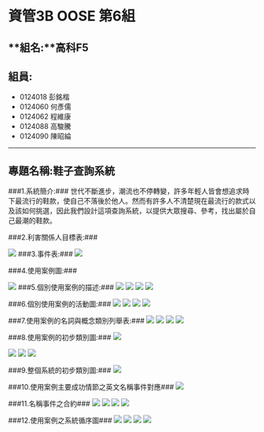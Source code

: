 # **資管3B OOSE 第6組** #
## **組名:**高科F5  ##
## **組員:** ##
- 0124018 彭銘楷
- 0124060 何彥儒
- 0124062 程維康
- 0124088 高駿騰
- 0124090 陳昭綸


----------

## **專題名稱:鞋子查詢系統** ##
###1.系統簡介:###
世代不斷進步，潮流也不停轉變，許多年輕人皆會想追求時下最流行的鞋款，使自己不落後於他人。然而有許多人不清楚現在最流行的款式以及該如何挑選，因此我們設計這項查詢系統，以提供大眾搜尋、參考，找出屬於自己最潮的鞋款。

###2.利害關係人目標表:###

<img src ="https://fbcdn-sphotos-c-a.akamaihd.net/hphotos-ak-xap1/v/t1.0-9/1555475_756012247804483_7605736975874332304_n.jpg?oh=fe8e71faa8d690389075a828b2aed66b&oe=54ABEE02&__gda__=1424016715_a28d9c43aca34491e3177cfc03cc1219"> 
###3.事件表:###

<img src ="https://fbcdn-sphotos-e-a.akamaihd.net/hphotos-ak-xpa1/v/t1.0-9/10616500_752746248131083_1328491538213149239_n.jpg?oh=cce0ef56f1c5dc98059e9a695515153e&oe=54F307E4&__gda__=1420668252_635734f5c6823a4dcda72f258f84d994">

###4.使用案例圖:###
 
<img src="https://scontent-b-nrt.xx.fbcdn.net/hphotos-xfp1/v/t1.0-9/10690008_756018567803851_7936111714840504083_n.jpg?oh=865d9956a3fa6de5be0e96d3524d1565&oe=54F42FAF">
###5.個別使用案例的描述:###
<img src="https://images.plurk.com/gy1X2Ggsfydiph2CvpJ75.jpg">
<img src="https://scontent-a-nrt.xx.fbcdn.net/hphotos-xap1/v/t1.0-9/p417x417/934849_756018041137237_2140537714019698923_n.jpg?oh=b4ae89f8e708ff42489d2e7d428af6b2&oe=54B5289E">
<img src="https://images.plurk.com/1SUSFjc4T8HbYyuZYMKB5.jpg">
<img src="https://fbcdn-sphotos-d-a.akamaihd.net/hphotos-ak-xap1/v/t1.0-9/10606570_756020101137031_3489557833989254652_n.jpg?oh=904de77a48e389ab9434fec2425ce039&oe=54E29CB0&__gda__=1424477292_686e8e5219daffef0f5ef407f3e315e4">

###6.個別使用案例的活動圖:###
<img src="https://scontent-b-nrt.xx.fbcdn.net/hphotos-xpa1/v/t1.0-9/934846_756023891136652_8953008924569793466_n.jpg?oh=6935c2853ca9e242735105083301a0cc&oe=54DDF6A6">
<img src="https://fbcdn-sphotos-c-a.akamaihd.net/hphotos-ak-xap1/v/t1.0-9/1477348_756024034469971_6769178200776226437_n.jpg?oh=f7abca2d4f992716194d6c328a04c77d&oe=54EA1D67&__gda__=1423907374_c28ea7bb72acbdcd389cc260309ac8ce">
<img src="https://scontent-b-nrt.xx.fbcdn.net/hphotos-xpf1/v/t1.0-9/604098_756024037803304_3708227237953984344_n.jpg?oh=713b95149ed02a0fdb1a8c4060dbb70c&oe=54E1B80B">
<img src="https://scontent-b-nrt.xx.fbcdn.net/hphotos-xpf1/v/t1.0-9/10348299_756024041136637_3430681442954178102_n.jpg?oh=f33fc0af619655ec1478cadb74821626&oe=54B10AD3">

###7.使用案例的名詞與概念類別列舉表:###
<img src="https://images.plurk.com/2yBqWosyCudUUoikCS8hfq.jpg">
<img src="https://images.plurk.com/2LU3oxA0FmGnrJRLjnlh3y.jpg">
<img src="https://images.plurk.com/4bnTkoVPAGSPo98yZXfPdH.jpg">
<img src="https://fbcdn-sphotos-d-a.akamaihd.net/hphotos-ak-xpf1/v/t1.0-9/10610782_756027454469629_1172906583327015640_n.jpg?oh=9f818cc9823643a474b312ed86c041be&oe=54E86269&__gda__=1425193731_6647953b20b68e9cbc97b153bab1e2b2">

###8.使用案例的初步類別圖:###
<img src="https://scontent-a-nrt.xx.fbcdn.net/hphotos-xpa1/v/t1.0-9/1376416_756030921135949_2446828580333657335_n.jpg?oh=ba69b8f8093b48ea33cd400814f0b8af&oe=54E870C7">

<img src="https://fbcdn-sphotos-f-a.akamaihd.net/hphotos-ak-xap1/v/t1.0-9/10290173_756030917802616_2371858157339357973_n.jpg?oh=0790280c9e4b12c5e8bc4e8cc34a13ef&oe=54E2F3DD&__gda__=1424365569_eee565b183b74e4c6e839ff7f05de996">

<img src="https://scontent-a-nrt.xx.fbcdn.net/hphotos-xfa1/v/t1.0-9/10698701_756030924469282_7923003858006423128_n.jpg?oh=fc911053e42084ce70b1aa43ff9c8aa2&oe=54B1EB9C">

<img src="https://images.plurk.com/3dJXtKfTHwlGAEdGCwEwSW.jpg">

###9.整個系統的初步類別圖:###
<img src="https://fbcdn-sphotos-c-a.akamaihd.net/hphotos-ak-xap1/v/t1.0-9/10480226_756032091135832_2204135835577199765_n.jpg?oh=36c3c871046165482160d94c9ed0c275&oe=54B3169C&__gda__=1424392256_fbc26c0bc621bda8ce8d4f38b87d9c3e">

###10.使用案例主要成功情節之英文名稱事件對應###
<img src="https://scontent-a.xx.fbcdn.net/hphotos-xfa1/v/t1.0-9/1780755_752614541477587_7056080323998511020_n.jpg?oh=a4149721fc4a91e496087b6becd074a6&oe=54AC0C80">

###11.名稱事件之合約###
<img src="https://scontent-a.xx.fbcdn.net/hphotos-xfa1/v/t1.0-9/10665670_752616111477430_2750718617748331681_n.jpg?oh=596b898bfbfad2eda8d4d37e6c48651c&oe=54AFF507">
<img src="https://fbcdn-sphotos-e-a.akamaihd.net/hphotos-ak-xap1/v/t1.0-9/10482390_752617668143941_1198998329537779866_n.jpg?oh=0ba1e222531ba01711772a9137955104&oe=54F0D33F&__gda__=1424728035_6babd8486f52717cbc660c317553ddeb">
<img src="https://fbcdn-sphotos-c-a.akamaihd.net/hphotos-ak-xfp1/v/t1.0-9/10403435_752618981477143_2835956951194816950_n.jpg?oh=8cafa3c9a4e2d250999655963c00cd3d&oe=54B740E6&__gda__=1424399215_0f00a6cb95a890d18086c041da3a6add">
<img src="https://fbcdn-sphotos-b-a.akamaihd.net/hphotos-ak-xap1/v/t1.0-9/10696199_752619878143720_7198359122634697546_n.jpg?oh=c6aae57cdcaf8fe10aa65a6ae959b027&oe=54B2ED17&__gda__=1424908747_a7ae97467b18b951852c5facfc48c299">

###12.使用案例之系統循序圖###
<img src="https://fbcdn-sphotos-h-a.akamaihd.net/hphotos-ak-xpa1/v/t1.0-9/1520776_752621688143539_2228251668690434434_n.jpg?oh=454a465a54838bad3487332b46bddb69&oe=54B0D4EA&__gda__=1420813527_f073df5a551212f1690861e805c19404">
<img src="https://scontent-b.xx.fbcdn.net/hphotos-xfp1/v/t1.0-9/10449894_752622511476790_629264906474111065_n.jpg?oh=ef97ec6a14240c829b576282b8551594&oe=54E87D51">
<img src="https://fbcdn-sphotos-d-a.akamaihd.net/hphotos-ak-xfp1/v/t1.0-9/10712731_752623031476738_6334159020405700700_n.jpg?oh=47e6b3424d76736952ba427e10a94228&oe=54B3E47D&__gda__=1420761332_ee4ab653c817614654ec551f55415d5d">
<img src="https://scontent-a.xx.fbcdn.net/hphotos-xfa1/v/t1.0-9/10734257_752623601476681_3618604852028422453_n.jpg?oh=7353eeb5dfbbcc8c17f1549dedc95c6d&oe=54BB5685">

